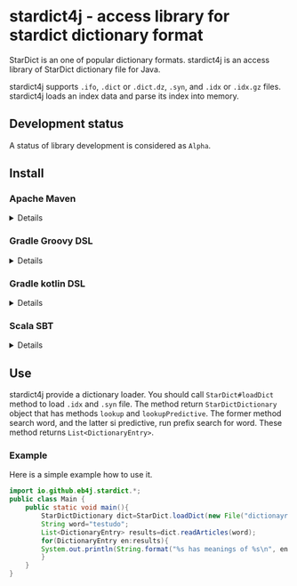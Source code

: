 # stardict4j - access library for stardict dictionary format

StarDict is an one of popular dictionary formats.
stardict4j is an access library of StarDict dictionary file for Java.

stardict4j supports `.ifo`, `.dict` or `.dict.dz`, `.syn`,
and `.idx` or `.idx.gz` files.
stardict4j loads an index data and parse its index into memory.

## Development status

A status of library development is considered as `Alpha`.

## Install


### Apache Maven

<details>

```xml
<dependency>
  <groupId>io.github.eb4j</groupId>
  <artifactId>stardict4j</artifactId>
  <version>0.1.0</version>
</dependency>
```

</details>

### Gradle Groovy DSL

<details>validateAbsolutePath? 

```groovy
implementation 'io.github.eb4j:stardict4j:0.1.0'
```
</details>

### Gradle kotlin DSL

<details>

```kotlin
implementation("io.github.eb4j:stardict4j:0.1.0")
```

</details>

### Scala SBT

<details>

```
libraryDependencies += "io.github.eb4j" % "stardict4j" % "0.1.0"
```

</details>

## Use

stardict4j provide a dictionary loader. You should call `StarDict#loadDict` method to load `.idx` and `.syn` file.
The method return `StarDictDictionary` object that has methods `lookup` and `lookupPredictive`. The former method
search word, and the latter si predictive, run prefix search for word.
These method returns `List<DictionaryEntry>`.

### Example

Here is a simple example how to use it.

```java
import io.github.eb4j.stardict.*;
public class Main {
    public static void main(){
        StarDictDictionary dict=StarDict.loadDict(new File("dictionayr.ifo"));
        String word="testudo";
        List<DictionaryEntry> results=dict.readArticles(word);
        for(DictionaryEntry en:results){
        System.out.println(String.format("%s has meanings of %s\n", en.getWord(), en.getArticle()));
        }
    }
}
```
